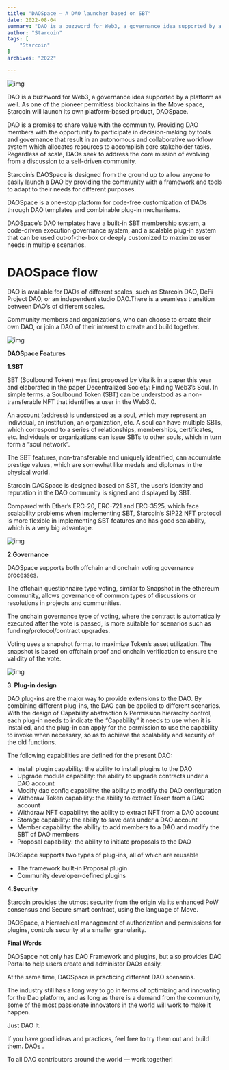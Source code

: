```yaml
---
title: "DAOSpace — A DAO launcher based on SBT"
date: 2022-08-04
summary: "DAO is a buzzword for Web3, a governance idea supported by a platform as well. As one of the pioneer permitless blockchains in the Move space, Starcoin will launch its own platform-based product, DAOSpace. DAO is a..."
author: "Starcoin"
tags: [
    "Starcoin"
]
archives: "2022"

---
```


![img](/images/hackathon/daospace1.png)

DAO is a buzzword for Web3, a governance idea supported by a platform as well. As one of the pioneer permitless blockchains in the Move space, Starcoin will launch its own platform-based product, DAOSpace.

DAO is a promise to share value with the community. Providing DAO members with the opportunity to participate in decision-making by tools and governance that result in an autonomous and collaborative workflow system which allocates resources to accomplish core stakeholder tasks. Regardless of scale, DAOs seek to address the core mission of evolving from a discussion to a self-driven community.

Starcoin’s DAOSpace is designed from the ground up to allow anyone to easily launch a DAO by providing the community with a framework and tools to adapt to their needs for different purposes.

DAOSpace is a one-stop platform for code-free customization of DAOs through DAO templates and combinable plug-in mechanisms.

DAOSpace’s DAO templates have a built-in SBT membership system, a code-driven execution governance system, and a scalable plug-in system that can be used out-of-the-box or deeply customized to maximize user needs in multiple scenarios.

# DAOSpace flow

DAO is available for DAOs of different scales, such as Starcoin DAO, DeFi Project DAO, or an independent studio DAO.There is a seamless transition between DAO’s of different scales.

Community members and organizations, who can choose to create their own DAO, or join a DAO of their interest to create and build together.

![img](/images/hackathon/daospace2.png)

**DAOSpace Features**

**1.SBT**

SBT (Soulbound Token) was first proposed by Vitalik in a paper this year and elaborated in the paper Decentralized Society: Finding Web3’s Soul. In simple terms, a Soulbound Token (SBT) can be understood as a non-transferable NFT that identifies a user in the Web3.0.

An account (address) is understood as a soul, which may represent an individual, an institution, an organization, etc. A soul can have multiple SBTs, which correspond to a series of relationships, memberships, certificates, etc. Individuals or organizations can issue SBTs to other souls, which in turn form a “soul network”.

The SBT features, non-transferable and uniquely identified, can accumulate prestige values, which are somewhat like medals and diplomas in the physical world.

Starcoin DAOSpace is designed based on SBT, the user’s identity and reputation in the DAO community is signed and displayed by SBT.

Compared with Ether’s ERC-20, ERC-721 and ERC-3525, which face scalability problems when implementing SBT, Starcoin’s SIP22 NFT protocol is more flexible in implementing SBT features and has good scalability, which is a very big advantage.

![img](/images/hackathon/daospace3.png)

**2.Governance**

DAOSpace supports both offchain and onchain voting governance processes.

The offchain questionnaire type voting, similar to Snapshot in the ethereum community, allows governance of common types of discussions or resolutions in projects and communities.

The onchain governance type of voting, where the contract is automatically executed after the vote is passed, is more suitable for scenarios such as funding/protocol/contract upgrades.

Voting uses a snapshot format to maximize Token’s asset utilization. The snapshot is based on offchain proof and onchain verification to ensure the validity of the vote.

![img](/images/hackathon/daospace4.png)

**3. Plug-in design**

DAO plug-ins are the major way to provide extensions to the DAO. By combining different plug-ins, the DAO can be applied to different scenarios. With the design of Capability abstraction & Permission hierarchy control, each plug-in needs to indicate the “Capability” it needs to use when it is installed, and the plug-in can apply for the permission to use the capability to invoke when necessary, so as to achieve the scalability and security of the old functions.

The following capabilities are defined for the present DAO:

- Install plugin capability: the ability to install plugins to the DAO
- Upgrade module capability: the ability to upgrade contracts under a DAO account
- Modify dao config capability: the ability to modify the DAO configuration
- Withdraw Token capability: the ability to extract Token from a DAO account
- Withdraw NFT capability: the ability to extract NFT from a DAO account
- Storage capability: the ability to save data under a DAO account
- Member capability: the ability to add members to a DAO and modify the SBT of DAO members
- Proposal capability: the ability to initiate proposals to the DAO

DAOSapce supports two types of plug-ins, all of which are reusable

- The framework built-in Proposal plugin
- Community developer-defined plugins

**4.Security**

Starcoin provides the utmost security from the origin via its enhanced PoW consensus and Secure smart contract, using the language of Move.

DAOSpace, a hierarchical management of authorization and permissions for plugins, controls security at a smaller granularity.

**Final Words**

DAOSapce not only has DAO Framework and plugins, but also provides DAO Portal to help users create and administer DAOs easily.

At the same time, DAOSpace is practicing different DAO scenarios.

The industry still has a long way to go in terms of optimizing and innovating for the Dao platform, and as long as there is a demand from the community, some of the most passionate innovators in the world will work to make it happen.

Just DAO It.

If you have good ideas and practices, feel free to try them out and build them. [DAOs](https://starcoin.atlassian.net/wiki/spaces/DAO/pages/53608451) .

To all DAO contributors around the world — work together!